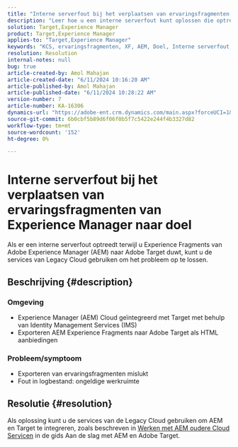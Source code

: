 ```yaml
---
title: "Interne serverfout bij het verplaatsen van ervaringsfragmenten van Experience Manager naar doel"
description: "Leer hoe u een interne serverfout kunt oplossen die optreedt wanneer u Experience Fragments van Adobe Experience Manager naar Adobe Target duwt."
solution: Target,Experience Manager
product: Target,Experience Manager
applies-to: "Target,Experience Manager"
keywords: "KCS, ervaringsfragmenten, XF, AEM, Doel, Interne serverfout, Experience Manager, Adobe Target"
resolution: Resolution
internal-notes: null
bug: true
article-created-by: Amol Mahajan
article-created-date: "6/11/2024 10:16:20 AM"
article-published-by: Amol Mahajan
article-published-date: "6/11/2024 10:28:22 AM"
version-number: 7
article-number: KA-16306
dynamics-url: "https://adobe-ent.crm.dynamics.com/main.aspx?forceUCI=1&pagetype=entityrecord&etn=knowledgearticle&id=1e8a36a3-db27-ef11-840b-000d3a34c086"
source-git-commit: 6b0cbf5b89d6f06f0b5f7c5422e244f4b3327d82
workflow-type: tm+mt
source-wordcount: '152'
ht-degree: 0%

---
```


# Interne serverfout bij het verplaatsen van ervaringsfragmenten van Experience Manager naar doel


Als er een interne serverfout optreedt terwijl u Experience Fragments van Adobe Experience Manager (AEM) naar Adobe Target duwt, kunt u de services van Legacy Cloud gebruiken om het probleem op te lossen.

## Beschrijving {#description}


### <b>Omgeving</b>

- Experience Manager (AEM) Cloud geïntegreerd met Target met behulp van Identity Management Services (IMS)
- Exporteren AEM Experience Fragments naar Adobe Target als HTML aanbiedingen


### <b>Probleem/symptoom</b>

- Exporteren van ervaringsfragmenten mislukt
- Fout in logbestand: ongeldige werkruimte



## Resolutie {#resolution}


Als oplossing kunt u de services van de Legacy Cloud gebruiken om AEM en Target te integreren, zoals beschreven in [Werken met AEM oudere Cloud Servicen](https://experienceleague.adobe.com/docs/experience-manager-learn/aem-target-tutorial/aem-target-implementation/using-aem-cloud-services.html) in de gids Aan de slag met AEM en Adobe Target.
